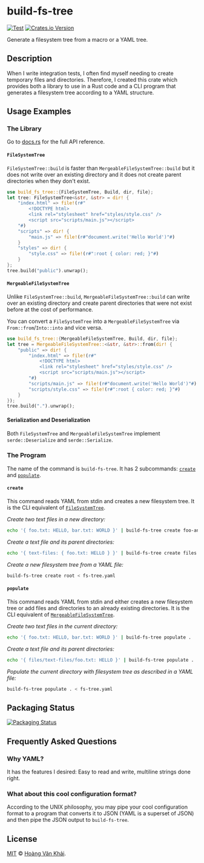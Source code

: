 # build-fs-tree

[![Test](https://github.com/KSXGitHub/build-fs-tree/workflows/Test/badge.svg)](https://github.com/KSXGitHub/build-fs-tree/actions?query=workflow%3ATest)
[![Crates.io Version](https://img.shields.io/crates/v/build-fs-tree?logo=rust)](https://crates.io/crates/build-fs-tree)

Generate a filesystem tree from a macro or a YAML tree.

## Description

When I write integration tests, I often find myself needing to create temporary files and directories. Therefore, I created this crate which provides both a library to use in a Rust code and a CLI program that generates a filesystem tree according to a YAML structure.

## Usage Examples

### The Library

Go to [docs.rs](https://docs.rs/build-fs-tree/) for the full API reference.

#### `FileSystemTree`

`FileSystemTree::build` is faster than `MergeableFileSystemTree::build` but it does not write over an existing directory and it does not create parent directories when they don't exist.

```rust
use build_fs_tree::{FileSystemTree, Build, dir, file};
let tree: FileSystemTree<&str, &str> = dir! {
    "index.html" => file!(r#"
        <!DOCTYPE html>
        <link rel="stylesheet" href="styles/style.css" />
        <script src="scripts/main.js"></script>
    "#)
    "scripts" => dir! {
        "main.js" => file!(r#"document.write('Hello World')"#)
    }
    "styles" => dir! {
        "style.css" => file!(r#":root { color: red; }"#)
    }
};
tree.build("public").unwrap();
```

#### `MergeableFileSystemTree`

Unlike `FileSystemTree::build`, `MergeableFileSystemTree::build` can write over an existing directory and create parent directories that were not exist before at the cost of performance.

You can convert a `FileSystemTree` into a `MergeableFileSystemTree` via `From::from`/`Into::into` and vice versa.

```rust
use build_fs_tree::{MergeableFileSystemTree, Build, dir, file};
let tree = MergeableFileSystemTree::<&str, &str>::from(dir! {
    "public" => dir! {
        "index.html" => file!(r#"
            <!DOCTYPE html>
            <link rel="stylesheet" href="styles/style.css" />
            <script src="scripts/main.js"></script>
        "#)
        "scripts/main.js" => file!(r#"document.write('Hello World')"#)
        "scripts/style.css" => file!(r#":root { color: red; }"#)
    }
});
tree.build(".").unwrap();
```

#### Serialization and Deserialization

Both `FileSystemTree` and `MergeableFileSystemTree` implement `serde::Deserialize` and `serde::Serialize`.

### The Program

The name of the command is `build-fs-tree`. It has 2 subcommands: [`create`](#create) and [`populate`](#populate).

#### `create`

This command reads YAML from stdin and creates a new filesystem tree. It is the CLI equivalent of [`FileSystemTree`](#filesystemtree).

_Create two text files in a new directory:_

```sh
echo '{ foo.txt: HELLO, bar.txt: WORLD }' | build-fs-tree create foo-and-bar
```

_Create a text file and its parent directories:_

```sh
echo '{ text-files: { foo.txt: HELLO } }' | build-fs-tree create files
```

_Create a new filesystem tree from a YAML file:_

```sh
build-fs-tree create root < fs-tree.yaml
```

#### `populate`

This command reads YAML from stdin and either creates a new filesystem tree or add files and directories to an already existing directories. It is the CLI equivalent of [`MergeableFileSystemTree`](#mergeablefilesystemtree).

_Create two text files in the current directory:_

```sh
echo '{ foo.txt: HELLO, bar.txt: WORLD }' | build-fs-tree populate .
```

_Create a text file and its parent directories:_

```sh
echo '{ files/text-files/foo.txt: HELLO }' | build-fs-tree populate .
```

_Populate the current directory with filesystem tree as described in a YAML file:_

```sh
build-fs-tree populate . < fs-tree.yaml
```

## Packaging Status

[![Packaging Status](https://repology.org/badge/vertical-allrepos/build-fs-tree.svg)](https://repology.org/project/build-fs-tree/versions)

## Frequently Asked Questions

### Why YAML?

It has the features I desired: Easy to read and write, multiline strings done right.

### What about this cool configuration format?

According to the UNIX philosophy, you may pipe your cool configuration format to a program that converts it to JSON (YAML is a superset of JSON) and then pipe the JSON output to `build-fs-tree`.

## License

[MIT](https://git.io/JOkew) © [Hoàng Văn Khải](https://ksxgithub.github.io/).

